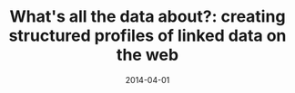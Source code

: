 ---
title: "What's all the data about?: creating structured profiles of linked data on the web"
collection: publications
permalink: /publication/2014-DBLP_conf_www_FetahuDNCTN14
date: 2014-04-01
venue: "23rd International World Wide Web Conference, WWW '14, Seoul, Republic of Korea, April 7-11, 2014, Companion Volume"
---